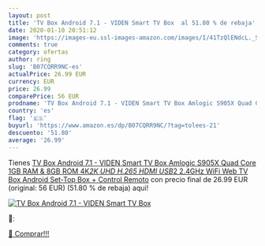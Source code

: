```yaml
---
layout: post
title: 'TV Box Android 7.1 - VIDEN Smart TV Box  al 51.80 % de rebaja'
date: 2020-01-10 20:51:12
image: 'https://images-eu.ssl-images-amazon.com/images/I/41TzQlENdcL._SL200_.jpg'
comments: true
category: ofertas
author: ring
slug: 'B07CQRR9NC-es'
actualPrice: 26.99 EUR
currency: EUR
price: 26.99
comparePrice: 56 EUR
prodname: 'TV Box Android 7.1 - VIDEN Smart TV Box Amlogic S905X Quad Core  1GB RAM & 8GB ROM  4K*2K UHD H.265  HDMI  USB*2  2.4GHz WiFi  Web TV Box  Android Set-Top Box + Control Remoto'
country: 'es'
flag: '🇪🇸'
buyurl: 'https://www.amazon.es/dp/B07CQRR9NC/?tag=tolees-21'
descuento: '51.80'
average: '26.99'
---
```


Tienes [TV Box Android 7.1 - VIDEN Smart TV Box Amlogic S905X Quad Core  1GB RAM & 8GB ROM  4K*2K UHD H.265  HDMI  USB*2  2.4GHz WiFi  Web TV Box  Android Set-Top Box + Control Remoto](https://www.amazon.es/dp/B07CQRR9NC/?tag=tolees-21) con precio final de  26.99 EUR (original: 56 EUR) (51.80 %  de rebaja) aqui!

[![TV Box Android 7.1 - VIDEN Smart TV Box ](https://images-eu.ssl-images-amazon.com/images/I/41TzQlENdcL._SL200_.jpg)](https://www.amazon.es/dp/B07CQRR9NC/?tag=tolees-21)

🔎:


[🛒 Comprar!!!](https://www.amazon.es/dp/B07CQRR9NC/?tag=tolees-21)

